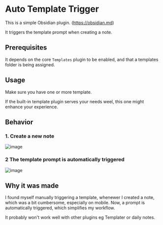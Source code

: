 # Auto Template Trigger
This is a simple Obsidian plugin. (https://obsidian.md)  

It triggers the template prompt when creating a note.

## Prerequisites
It depends on the core `Templates` plugin to be enabled, and that a templates folder is being assigned.

## Usage
Make sure you have one or more template.  

If the built-in template plugin serves your needs weel, this one might enhance your experience. 

## Behavior
### 1. Create a new note
![image](https://user-images.githubusercontent.com/46031874/233847364-48e0ca1e-f8cc-4aff-a582-b9c9fdd215b8.png)
### 2 The template prompt is automatically triggered
![image](https://user-images.githubusercontent.com/46031874/233847405-6ad376cc-2d76-42fe-ba12-3e173d38163c.png)


## Why it was made
I found myself manually triggering a template, whenewer I created a note, which was a bit cumbersome, especially on mobile. 
Now, a prompt is automatically triggered, which simplifies my workflow.

It probably won't work well with other plugins eg Templater or daily notes. 
